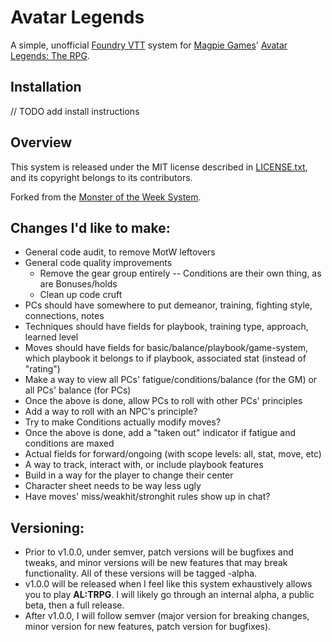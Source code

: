 # Avatar Legends

A simple, unofficial [Foundry VTT](https://foundryvtt.com/) system for [Magpie Games](https://magpiegames.com/)' [Avatar Legends: The RPG](https://magpiegames.com/pages/avatarrpg).

## Installation

// TODO add install instructions

## Overview

This system is released under the MIT license described in [LICENSE.txt](LICENSE.txt), and its copyright belongs to its contributors.

Forked from the [Monster of the Week System](https://gitlab.com/3cell/monsterweek.git).

## Changes I'd like to make:

* General code audit, to remove MotW leftovers
* General code quality improvements
    * Remove the gear group entirely -- Conditions are their own thing, as are Bonuses/holds
    * Clean up code cruft
* PCs should have somewhere to put demeanor, training, fighting style, connections, notes
* Techniques should have fields for playbook, training type, approach, learned level
* Moves should have fields for basic/balance/playbook/game-system, which playbook it belongs to if playbook, associated stat (instead of "rating")
* Make a way to view all PCs' fatigue/conditions/balance (for the GM) or all PCs' balance (for PCs)
* Once the above is done, allow PCs to roll with other PCs' principles
* Add a way to roll with an NPC's principle?
* Try to make Conditions actually modify moves?
* Once the above is done, add a "taken out" indicator if fatigue and conditions are maxed
* Actual fields for forward/ongoing (with scope levels: all, stat, move, etc)
* A way to track, interact with, or include playbook features
* Build in a way for the player to change their center
* Character sheet needs to be way less ugly
* Have moves' miss/weakhit/stronghit rules show up in chat?

## Versioning:

* Prior to v1.0.0, under semver, patch versions will be bugfixes and tweaks, and minor versions will be new features that may break functionality. All of these versions will be tagged -alpha.
* v1.0.0 will be released when I feel like this system exhaustively allows you to play **AL:TRPG**. I will likely go through an internal alpha, a public beta, then a full release.
* After v1.0.0, I will follow semver (major version for breaking changes, minor version for new features, patch version for bugfixes).

